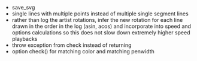 * save_svg
* single lines with multiple points instead of multiple single
    segment lines
* rather than log the artist rotations, infer the new rotation
    for each line drawn in the order in the log (asin, acos) and
    incorporate into speed and options calculations so this does not
    slow down extremely higher speed playbacks
* throw exception from check instead of returning   
* option check() for matching color and matching penwidth
